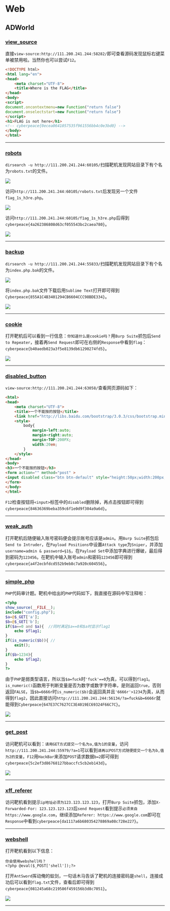 # Web

## ADWorld

### [view_source](https://adworld.xctf.org.cn/task/answer?type=web&number=3&grade=0&id=5061)

直接`view-source:http://111.200.241.244:58282/`即可查看源码发现鼠标右键菜单被禁用啦。当然你也可以尝试`F12`。

```html
<!DOCTYPE html>
<html lang="en">
<head>
    <meta charset="UTF-8">
    <title>Where is the FLAG</title>
</head>
<body>
<script>
document.oncontextmenu=new Function("return false")
document.onselectstart=new Function("return false")
</script>
<h1>FLAG is not here</h1>
<!-- cyberpeace{0ecea0641057535f961556bb4c0e3bd0} -->
</body>
</html>
```

------

### [robots](https://adworld.xctf.org.cn/task/answer?type=web&number=3&grade=0&id=5063)

`dirsearch -u http://111.200.241.244:60105/`扫描靶机发现网站目录下有个名为`robots.txt`的文件。

![](https://paper.tanyaodan.com/ADWorld/web/5063/1.png)

访问`http://111.200.241.244:60105/robots.txt`后发现另一个文件`f1ag_1s_h3re.php`。

![](https://paper.tanyaodan.com/ADWorld/web/5063/2.png)

访问`http://111.200.241.244:60105/f1ag_1s_h3re.php`后得到`cyberpeace{4a262386808d63cf055543bc2caea780}`。

![](https://paper.tanyaodan.com/ADWorld/web/5063/3.png)

------

### [backup](https://adworld.xctf.org.cn/task/answer?type=web&number=3&grade=0&id=5064)

`dirsearch -u http://111.200.241.244:55833/`扫描靶机发现网站目录下有个名为`index.php.bak`的文件。

![](https://paper.tanyaodan.com/ADWorld/web/5064/1.png)

将`index.php.bak`文件下载后用`Sublime Text`打开即可得到`Cyberpeace{855A1C4B3401294CB6604CCC98BDE334}`。

![](https://paper.tanyaodan.com/ADWorld/web/5064/2.png)

------

### [cookie](https://adworld.xctf.org.cn/task/answer?type=web&number=3&grade=0&id=5065)

打开靶机后可以看到一行信息：`你知道什么是cookie吗？`用`Burp Suite`抓包后`Send to Repeater`，接着再`Send Request`即可在右侧的`Response`中看到`flag`：`cyberpeace{b40aedb023a3f5e8139db61290274fd5}`。

![](https://paper.tanyaodan.com/ADWorld/web/5065/1.png)

------

### [disabled_button](https://adworld.xctf.org.cn/task/answer?type=web&number=3&grade=0&id=5066)

`view-source:http://111.200.241.244:63058/`查看网页源码如下：

```html
<html>
<head>
    <meta charset="UTF-8">
    <title>一个不能按的按钮</title>
    <link href="http://libs.baidu.com/bootstrap/3.0.3/css/bootstrap.min.css" rel="stylesheet" />
    <style>
        body{
            margin-left:auto;
            margin-right:auto;
            margin-TOP:200PX;
            width:20em;
        }
    </style>
</head>
<body>
<h3>一个不能按的按钮</h3>
<form action="" method="post" >
<input disabled class="btn btn-default" style="height:50px;width:200px;" type="submit" value="flag" name="auth" />
</form>
</body>
</html>
```

`F12`检查按钮将`<input>`标签中的`disabled`删除掉，再点击按钮即可得到`cyberpeace{84636369beba359c6f1e0d9f304a9a6d}`。

------

### [weak_auth](https://adworld.xctf.org.cn/task/answer?type=web&number=3&grade=0&id=5069)

打开靶机后随便输入账号密码便会提示账号应该是`admin`。用`Burp Suite`抓包后`Send to Intruder`，在`Payload Positions`中设置`Attack type`为`Sniper`，并添加`username=admin & password=§1§`，在`Payload Set`中添加字典进行爆破，最后得到密码为`123456`。在靶机中输入账号`admin`和密码`123456`即可得到`cyberpeace{a4f2ecbfdcd552b9eb8c7a920c604556}`。

------

### [simple_php](https://adworld.xctf.org.cn/task/answer?type=web&number=3&grade=0&id=5072)

`PHP`代码审计题。靶机中给出的`PHP`代码如下，我直接在源码中写注释啦：

```php
<?php
show_source(__FILE__);
include("config.php");
$a=@$_GET['a'];
$b=@$_GET['b'];
if($a==0 and $a){  //同时满足$a==0和$a时显示flag1
    echo $flag1;
}
if(is_numeric($b)){ //
    exit();
}
if($b>1234){
    echo $flag2;
}
?>
```

由于`PHP`是弱类型语言，所以当`$a=fuck`时`'fuck'==0`为真，可以得到`flag1`。`is_numeric()`函数用于判断变量是否为数字或数字字符串，是则返回`true`，否则返回`FALSE`，当`$b=6666r`时`is_numeric($b)`会返回真并且`'6666r'>1234`为真，从而得到`flag2`，因此直接访问`http://111.200.241.244:56134/?a=fuck&b=6666r`就能得到`Cyberpeace{647E37C7627CC3E4019EC69324F66C7C}`。

![](https://paper.tanyaodan.com/ADWorld/web/5072/1.png)

------

### [get_post](https://adworld.xctf.org.cn/task/answer?type=web&number=3&grade=0&id=5062)

访问靶机可以看到：`请用GET方式提交一个名为a,值为1的变量`，访问`http://111.200.241.244:55979/?a=1`可以看到`请再以POST方式随便提交一个名为b,值为2的变量`，`F12`用`HackBar`来添加`POST`请求数据`b=2`即可得到`cyberpeace{5c2ef3d86768127bbaccfc5cb2eb143d}`。

![](https://paper.tanyaodan.com/ADWorld/web/5062/1.png)

------

### [xff_referer](https://adworld.xctf.org.cn/task/answer?type=web&number=3&grade=0&id=5068)

访问靶机看到提示`ip地址必须为123.123.123.123`，打开`Burp Suite`抓包，添加`X-Forwarded-For: 123.123.123.123`后`send Request`看到提示`必须来自https://www.google.com`，继续添加`Referer: https://www.google.com`即可在`Response`中看到`cyberpeace{da1117a6b680354278869a08c728e227}`。

------

### [webshell](https://adworld.xctf.org.cn/task/answer?type=web&number=3&grade=0&id=5070)

打开靶机看到以下信息：

```php+HTML
你会使用webshell吗？
<?php @eval($_POST['shell']);?>
```

打开`AntSword`挥动俺的蚁剑，一句话木马告诉了靶机的连接密码是`shell`，连接成功后可以看到`flag.txt`文件，查看后即可得到`cyberpeace{081245a68c219586f459156b3d8c7051}`。

![](https://paper.tanyaodan.com/ADWorld/web/5070/1.png)

------

